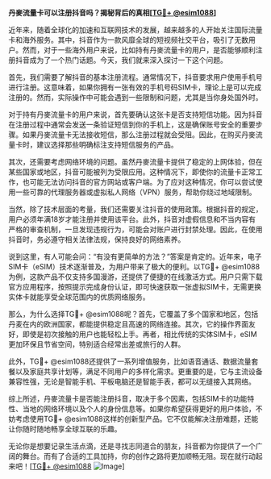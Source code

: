 **丹麥流量卡可以注册抖音吗？揭秘背后的真相[[TG💪+ @esim1088](https://t.me/s/esim1088)]**

近年来，随着全球化的加速和互联网技术的发展，越来越多的人开始关注国际流量卡和海外服务。其中，抖音作为一款风靡全球的短视频社交平台，吸引了无数用户。然而，对于一些海外用户来说，比如持有丹麥流量卡的用户，是否能够顺利注册抖音成为了一个热门话题。今天，我们就来深入探讨一下这个问题。

首先，我们需要了解抖音的基本注册流程。通常情况下，抖音要求用户使用手机号进行注册。这意味着，如果你拥有一张有效的手机号码SIM卡，理论上是可以完成注册的。然而，实际操作中可能会遇到一些限制和问题，尤其是当你身处国外时。

对于持有丹麥流量卡的用户来说，首先要确认这张卡是否支持短信功能。因为抖音在注册过程中通常会发送一条验证短信到你的手机上，这是确保账号安全的重要步骤。如果丹麥流量卡无法接收短信，那么注册过程就会受阻。因此，在购买丹麥流量卡时，建议选择那些明确标注支持短信服务的产品。

其次，还需要考虑网络环境的问题。虽然丹麥流量卡提供了稳定的上网体验，但在某些国家或地区，抖音可能被列为受限应用。这种情况下，即使你的流量卡正常工作，也可能无法访问抖音的官方网站或客户端。为了应对这种情况，你可以尝试使用一些可靠的代理服务器或虚拟私人网络（VPN）服务，帮助你绕过地域限制。

当然，除了技术层面的考量，我们还需要关注抖音的使用政策。根据抖音的规定，用户必须年满18岁才能注册并使用该平台。此外，抖音对虚假信息和不当内容有严格的审查机制，一旦发现违规行为，可能会对账户进行封禁处理。因此，在使用抖音时，务必遵守相关法律法规，保持良好的网络素养。

说到这里，有人可能会问：“有没有更简单的方法？”答案是肯定的。近年来，电子SIM卡（eSIM）技术逐渐普及，为用户带来了极大的便利。以TG💪+ @esim1088为例，这款产品不仅支持多国漫游，还提供了便捷的在线激活方式。用户只需下载官方应用程序，按照提示完成身份认证，即可快速获取一张虚拟SIM卡，无需更换实体卡就能享受全球范围内的优质网络服务。

那么，为什么选择TG💪+ @esim1088呢？首先，它覆盖了多个国家和地区，包括丹麦在内的欧洲国家，都能提供稳定且高速的网络连接。其次，它的操作界面友好，即使是初次接触的用户也能轻松上手。再者，相比传统的实体SIM卡，eSIM更加环保且节省空间，特别适合经常出差或旅行的人群。

此外，TG💪+ @esim1088还提供了一系列增值服务，比如语音通话、数据流量套餐以及家庭共享计划等，满足不同用户的多样化需求。更重要的是，它与主流设备兼容性强，无论是智能手机、平板电脑还是智能手表，都可以无缝接入其网络。

综上所述，丹麥流量卡是否能注册抖音，取决于多个因素，包括SIM卡的功能特性、当地的网络环境以及个人的身份信息等。如果你希望获得更好的用户体验，不妨考虑使用TG💪+ @esim1088这样的创新型产品。它不仅能解决注册难题，还能让你随时随地畅享全球互联的乐趣。

无论你是想要记录生活点滴，还是寻找志同道合的朋友，抖音都为你提供了一个广阔的舞台。而有了合适的工具加持，你的创作之路将更加顺畅无阻。现在就行动起来吧！[[TG💪+ @esim1088](https://t.me/s/esim1088) ![Image](https://i.postimg.cc/4NQfJmqS/Snipaste-2025-05-13-00-14-12.png)]